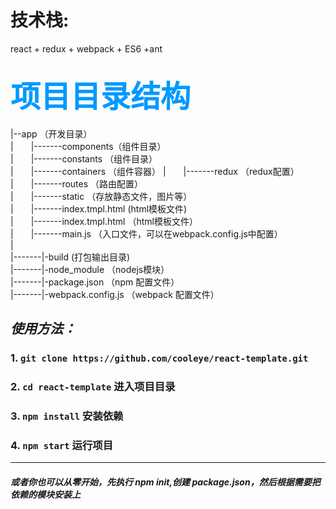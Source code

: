 # 技术栈:
react + redux + webpack + ES6 +ant

<font color="#0099ff" size=12  face="微软雅黑">项目目录结构</font>
-----------------
|--app （开发目录）    
|&emsp;&emsp;|-------components（组件目录）  
|&emsp;&emsp;|-------constants  （组件目录）  
|&emsp;&emsp;|-------containers （组件容器）
|&emsp;&emsp;|-------redux （redux配置）
|&emsp;&emsp;|-------routes （路由配置）  
|&emsp;&emsp;|-------static （存放静态文件，图片等）  
|&emsp;&emsp;|-------index.tmpl.html (html模板文件)  
|&emsp;&emsp;|-------index.tmpl.html （html模板文件）  
|&emsp;&emsp;|-------main.js （入口文件，可以在webpack.config.js中配置）  
|  
|-------|-build (打包输出目录)  
|-------|-node_module （nodejs模块）    
|-------|-package.json （npm 配置文件）   
|-------|-webpack.config.js （webpack 配置文件）   

_使用方法：_
-----------------

### 1. `git clone https://github.com/cooleye/react-template.git`
### 2. `cd react-template` 进入项目目录
### 3. `npm install` 安装依赖
### 4. `npm start` 运行项目


-----------------------------------------

#### *或者你也可以从零开始，先执行 npm init,创建 package.json，然后根据需要把依赖的模块安装上*
